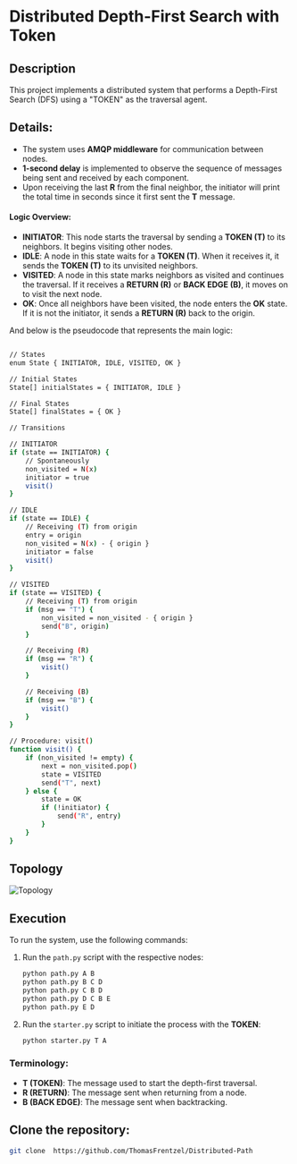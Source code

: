 # Distributed Depth-First Search with Token

## Description
This project implements a distributed system that performs a Depth-First Search (DFS) using a "TOKEN" as the traversal agent.

## Details:
- The system uses **AMQP middleware** for communication between nodes.
- **1-second delay** is implemented to observe the sequence of messages being sent and received by each component.
- Upon receiving the last **R** from the final neighbor, the initiator will print the total time in seconds since it first sent the **T** message.

#### Logic Overview:
- **INITIATOR**: This node starts the traversal by sending a **TOKEN (T)** to its neighbors. It begins visiting other nodes.
- **IDLE**: A node in this state waits for a **TOKEN (T)**. When it receives it, it sends the **TOKEN (T)** to its unvisited neighbors.
- **VISITED**: A node in this state marks neighbors as visited and continues the traversal. If it receives a **RETURN (R)** or **BACK EDGE (B)**, it moves on to visit the next node.
- **OK**: Once all neighbors have been visited, the node enters the **OK** state. If it is not the initiator, it sends a **RETURN (R)** back to the origin.

And below is the pseudocode that represents the main logic:

```bash

// States
enum State { INITIATOR, IDLE, VISITED, OK }

// Initial States
State[] initialStates = { INITIATOR, IDLE }

// Final States
State[] finalStates = { OK }

// Transitions

// INITIATOR
if (state == INITIATOR) {
    // Spontaneously
    non_visited = N(x)
    initiator = true
    visit()
}

// IDLE
if (state == IDLE) {
    // Receiving (T) from origin
    entry = origin
    non_visited = N(x) - { origin }
    initiator = false
    visit()
}

// VISITED
if (state == VISITED) {
    // Receiving (T) from origin
    if (msg == "T") {
        non_visited = non_visited - { origin }
        send("B", origin)
    }

    // Receiving (R)
    if (msg == "R") {
        visit()
    }

    // Receiving (B)
    if (msg == "B") {
        visit()
    }
}

// Procedure: visit()
function visit() {
    if (non_visited != empty) {
        next = non_visited.pop()
        state = VISITED
        send("T", next)
    } else {
        state = OK
        if (!initiator) {
            send("R", entry)
        }
    }
}
```

## Topology
![Topology](https://github.com/user-attachments/assets/6e4ac133-9608-4387-a64c-ce62f5269c4a)


## Execution

To run the system, use the following commands:

1. Run the `path.py` script with the respective nodes:
    ```bash
    python path.py A B
    python path.py B C D
    python path.py C B D
    python path.py D C B E
    python path.py E D
    ```

2. Run the `starter.py` script to initiate the process with the **TOKEN**:
    ```bash
    python starter.py T A
    ```

### Terminology:
- **T (TOKEN)**: The message used to start the depth-first traversal.
- **R (RETURN)**: The message sent when returning from a node.
- **B (BACK EDGE)**: The message sent when backtracking.

## Clone the repository:
   ```bash
   git clone  https://github.com/ThomasFrentzel/Distributed-Path
